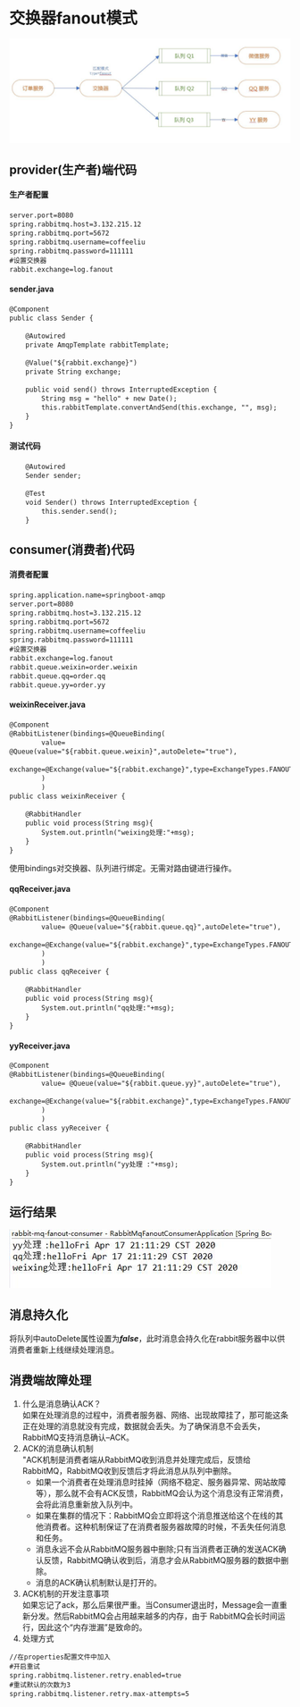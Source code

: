 # 交换器fanout模式
![](../../img/22.jpg)

## provider(生产者)端代码

#### 生产者配置
```
server.port=8080
spring.rabbitmq.host=3.132.215.12
spring.rabbitmq.port=5672
spring.rabbitmq.username=coffeeliu
spring.rabbitmq.password=111111
#设置交换器
rabbit.exchange=log.fanout
```

#### sender.java
```
@Component
public class Sender {

	@Autowired
	private AmqpTemplate rabbitTemplate;

	@Value("${rabbit.exchange}")
	private String exchange;

	public void send() throws InterruptedException {
		String msg = "hello" + new Date();
		this.rabbitTemplate.convertAndSend(this.exchange, "", msg);
	}
}
```
#### 测试代码
```
	@Autowired
	Sender sender;

	@Test
	void Sender() throws InterruptedException {
		this.sender.send();
	}

```
## consumer(消费者)代码

#### 消费者配置
```
spring.application.name=springboot-amqp
server.port=8080
spring.rabbitmq.host=3.132.215.12
spring.rabbitmq.port=5672
spring.rabbitmq.username=coffeeliu
spring.rabbitmq.password=111111
#设置交换器
rabbit.exchange=log.fanout
rabbit.queue.weixin=order.weixin
rabbit.queue.qq=order.qq
rabbit.queue.yy=order.yy
```
#### weixinReceiver.java
```
@Component
@RabbitListener(bindings=@QueueBinding(
		value= @Queue(value="${rabbit.queue.weixin}",autoDelete="true"),
		exchange=@Exchange(value="${rabbit.exchange}",type=ExchangeTypes.FANOUT)
		)
		)
public class weixinReceiver {
	
	@RabbitHandler
	public void process(String msg){
		System.out.println("weixing处理:"+msg);
	}
}
```
使用bindings对交换器、队列进行绑定。无需对路由键进行操作。
#### qqReceiver.java
```
@Component
@RabbitListener(bindings=@QueueBinding(
		value= @Queue(value="${rabbit.queue.qq}",autoDelete="true"),
		exchange=@Exchange(value="${rabbit.exchange}",type=ExchangeTypes.FANOUT)
		)
		)
public class qqReceiver {
	
	@RabbitHandler
	public void process(String msg){
		System.out.println("qq处理:"+msg);
	}
}
```
#### yyReceiver.java
```
@Component
@RabbitListener(bindings=@QueueBinding(
		value= @Queue(value="${rabbit.queue.yy}",autoDelete="true"),
		exchange=@Exchange(value="${rabbit.exchange}",type=ExchangeTypes.FANOUT)
		)
		)
public class yyReceiver {
	
	@RabbitHandler
	public void process(String msg){
		System.out.println("yy处理 :"+msg);
	}
}
```

## 运行结果
![如图设置](https://github.com/coffeeliuwei/boot/blob/master/img/21.jpg?raw=true)
## 消息持久化
将队列中autoDelete属性设置为***false***，此时消息会持久化在rabbit服务器中以供消费者重新上线继续处理消息。
## 消费端故障处理
1. 什么是消息确认ACK？						
如果在处理消息的过程中，消费者服务器、网络、出现故障挂了，那可能这条正在处理的消息就没有完成，数据就会丢失。为了确保消息不会丢失，RabbitMQ支持消息确认–ACK。							
2. ACK的消息确认机制						
"ACK机制是消费者端从RabbitMQ收到消息并处理完成后，反馈给RabbitMQ，RabbitMQ收到反馈后才将此消息从队列中删除。
   + 如果一个消费者在处理消息时挂掉（网络不稳定、服务器异常、网站故障等），那么就不会有ACK反馈，RabbitMQ会认为这个消息没有正常消费，会将此消息重新放入队列中。
   + 如果在集群的情况下：RabbitMQ会立即将这个消息推送给这个在线的其他消费者。这种机制保证了在消费者服务器故障的时候，不丢失任何消息和任务。
   + 消息永远不会从RabbitMQ服务器中删除;只有当消费者正确的发送ACK确认反馈，RabbitMQ确认收到后，消息才会从RabbitMQ服务器的数据中删除。
   + 消息的ACK确认机制默认是打开的。						
3. ACK机制的开发注意事项						
如果忘记了ack，那么后果很严重。当Consumer退出时，Message会一直重新分发。然后RabbitMQ会占用越来越多的内存，由于 RabbitMQ会长时间运行，因此这个“内存泄漏”是致命的。						
4. 处理方式
```
//在properties配置文件中加入
#开启重试
spring.rabbitmq.listener.retry.enabled=true
#重试默认的次数为3
spring.rabbitmq.listener.retry.max-attempts=5
```


